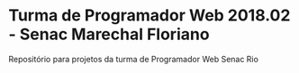 # Turma de Programador Web 2018.02 - <strong>Senac Marechal Floriano</strong>
Repositório para projetos da turma de Programador Web Senac Rio

